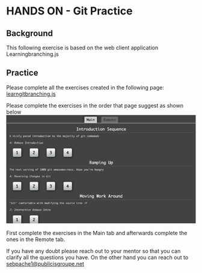 # HANDS ON - Git Practice

## Background
   This following exercise is based on the web client application Learningbranching.js
   
## Practice
Please complete all the exercises created in the following page:
[learngitbranching.js](https://learngitbranching.js.org/)

Please complete the exercises in the order that page suggest as shown below
![learning-order](Images/learning_order.png)

First complete the exercises in the Main tab and afterwards complete the ones in the Remote tab.

If you have any doubt please reach out to your mentor so that you can clarify all the questions you have. On the other hand you can reach out to [sebpache1@publicisgroupe.net](mailto:sebpache1@publicisgroupe.net])
